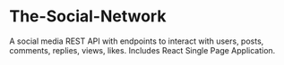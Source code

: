# The-Social-Network
A social media REST API with endpoints to interact with users, posts, comments, replies, views, likes. Includes React Single Page Application.
